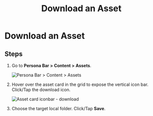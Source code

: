 ﻿---
uid: download-asset
locale: en
title: Download an Asset
dnnversion: 09.02.00
related-topics: add-assets,edit-asset-properties,edit-asset-permissions,move-asset,copy-asset,delete-asset
---

# Download an Asset

## Steps

1.  Go to **Persona Bar \> Content \> Assets**.
    
    ![Persona Bar > Content > Assets](/images/scr-pbar-host-Content-E91.png)
    
2.  Hover over the asset card in the grid to expose the vertical icon bar. Click/Tap the download icon.
    
      
    
    ![Asset card iconbar - download](/images/scr-Assets-assetcard-iconbar-download-E90.png)
    
      
    
3.  Choose the target local folder. Click/Tap **Save**.
